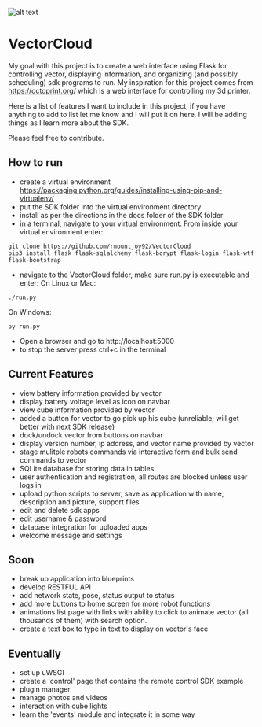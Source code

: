 ![alt text](https://i.imgur.com/PadNQgV.png)
# VectorCloud
My goal with this project is to create a web interface using Flask for controlling vector, displaying information, and organizing (and possibly scheduling) sdk programs to run. My inspiration for this project comes from https://octoprint.org/ which is a web interface for controlling my 3d printer.

Here is a list of features I want to include in this project, if you have anything to add to list let me know and I will put it on here. I will be adding things as I learn more about the SDK.

Please feel free to contribute.

## How to run
* create a virtual environment https://packaging.python.org/guides/installing-using-pip-and-virtualenv/
* put the SDK folder into the virtual environment directory
* install as per the directions in the docs folder of the SDK folder
* in a terminal, navigate to your virtual environment. From inside your virtual environment enter:
```
git clone https://github.com/rmountjoy92/VectorCloud
pip3 install flask flask-sqlalchemy flask-bcrypt flask-login flask-wtf flask-bootstrap
```
* navigate to the VectorCloud folder, make sure run.py is executable and enter:
On Linux or Mac:
```
./run.py 
```
On Windows:
```
py run.py
```

* Open a browser and go to http://localhost:5000
* to stop the server press ctrl+c in the terminal


## Current Features
* view battery information provided by vector
* display battery voltage level as icon on navbar
* view cube information provided by vector
* added a button for vector to go pick up his cube (unreliable; will get better with next SDK release)
* dock/undock vector from buttons on navbar
* display version number, ip address, and vector name provided by vector
* stage mulitple robots commands via interactive form and bulk send commands to vector
* SQLite database for storing data in tables
* user authentication and registration, all routes are blocked unless user logs in
* upload python scripts to server, save as application with name, description and picture, support files
* edit and delete sdk apps
* edit username & password
* database integration for uploaded apps
* welcome message and settings


## Soon
* break up application into blueprints
* develop RESTFUL API
* add network state, pose, status output to status
* add more buttons to home screen for more robot functions
* animations list page with links with ability to click to animate vector (all thousands of them) with search option.
* create a text box to type in text to display on vector's face



## Eventually
* set up uWSGI
* create a 'control' page that contains the remote control SDK example
* plugin manager
* manage photos and videos
* interaction with cube lights
* learn the 'events' module and integrate it in some way
